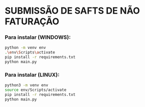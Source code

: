 # SUBMISSÃO DE SAFTS DE NÃO FATURAÇÃO

### Para instalar (WINDOWS):

```bash
python -m venv env
.\env\Scripts\activate
pip install -r requirements.txt
python main.py
```

### Para instalar (LINUX):

```bash
python3 -m venv env
source env/Scripts/activate
pip install -r requirements.txt
python main.py
```